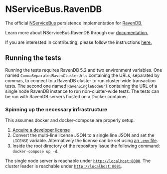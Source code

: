 # NServiceBus.RavenDB

The official [NServiceBus](https://github.com/Particular/NServiceBus) persistence implementation for [RavenDB.](https://ravendb.net/)

Learn more about NServiceBus.RavenDB through our [documentation.](http://docs.particular.net/nservicebus/ravendb/)

If you are interested in contributing, please follow the instructions [here.](https://github.com/Particular/NServiceBus/blob/develop/CONTRIBUTING.md)

## Running the tests

Running the tests requires RavenDB 5.2 and two environment variables. One named `CommaSeparatedRavenClusterUrls` containing the URLs, separated by commas, to connect to a RavenDB cluster to run cluster-wide transaction tests. The second one named `RavenSingleNodeUrl` containing the URL of a single node RavenDB instance to run non-cluster-wide tests. The tests can be run with RavenDB servers hosted on a Docker container.

### Spinning up the necessary infrastructure

This assumes docker and docker-compose are properly setup.

1. [Acquire a developer license](https://ravendb.net/license/request/dev)
1. Convert the multi-line license JSON to a single line JSON and set the `LICENSE` variable. Alternatively the license can be set using [an `.env` file](https://docs.docker.com/compose/environment-variables/).
1. Inside the root directory of the repository issue the following command: `docker-compose up -d`.

The single node server is reachable under [`http://localhost:8080`](http://localhost:8080). The cluster leader is reachable under [`http://localhost:8081`](http://localhost:8081).

